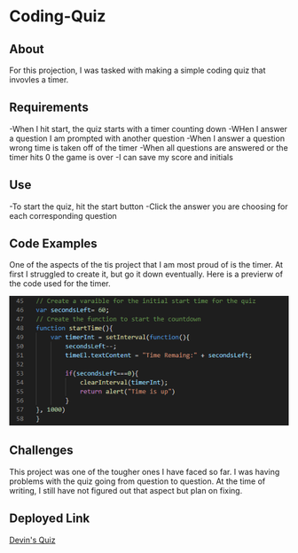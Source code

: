 # Coding-Quiz

## About
For this projection, I was tasked with making a simple coding quiz that invovles a timer.

## Requirements
-When I hit start, the quiz starts with a timer counting down
-WHen I answer a question I am prompted with another question
-When I answer a question wrong time is taken off of the timer
-When all questions are answered or the timer hits 0 the game is over
-I can save my score and initials

## Use
-To start the quiz, hit the start button
-Click the answer you are choosing for each corresponding question

## Code Examples
One of the aspects of the tis project that I am most proud of is the timer. At first I struggled to create it, but go it down eventually. Here is a previerw of the code used for the timer. 

![Code Example](https://github.com/kuyadevin/Coding-Quiz/blob/main/assets/Screenshot%20(18).png)

## Challenges
This project was one of the tougher ones I have faced so far. I was having problems with the quiz going from question to question. At the time of writing, I still have not figured out that aspect but plan on fixing.

## Deployed Link

[Devin's Quiz](https://kuyadevin.github.io/Coding-Quiz/)